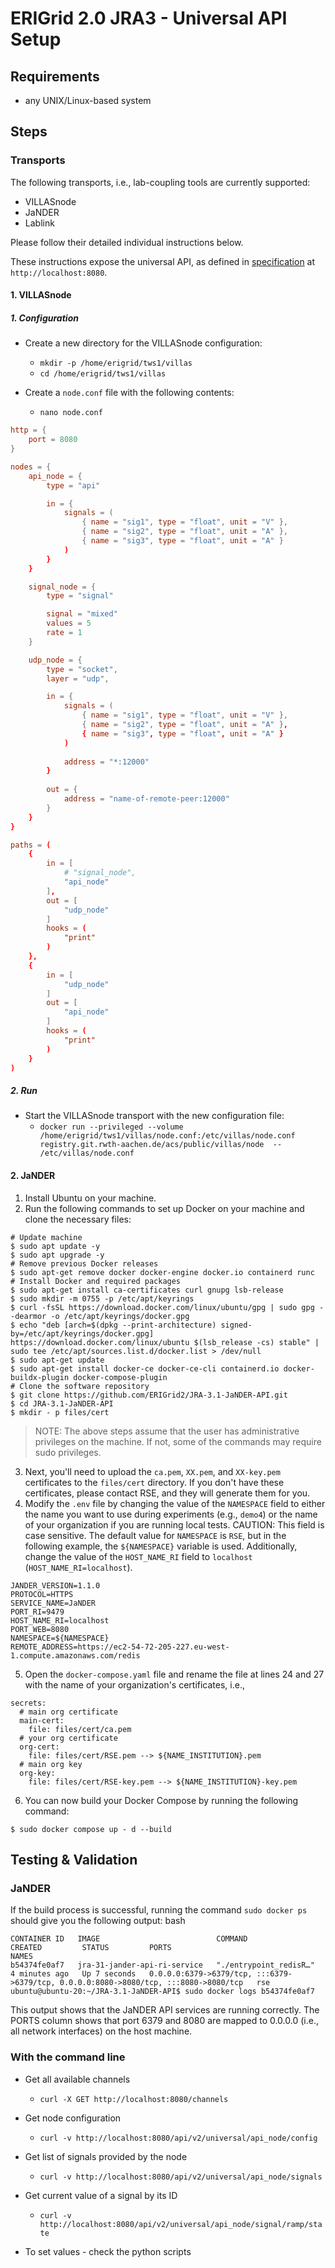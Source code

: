 # ERIGrid 2.0 JRA3 - Universal API Setup 

## Requirements

- any UNIX/Linux-based system

## Steps


### Transports

The following transports, i.e., lab-coupling tools are currently supported:

- VILLASnode
- JaNDER
- Lablink

Please follow their detailed individual instructions below.

These instructions expose the universal API, as defined in [specification](https://github.com/ERIGrid2/JRA-3.1-api) at `http://localhost:8080`.


#### 1. VILLASnode

##### 1. Configuration

- Create a new directory for the VILLASnode configuration:
    - `mkdir -p /home/erigrid/tws1/villas`
    - `cd /home/erigrid/tws1/villas`

- Create a `node.conf` file with the following contents:
    - `nano node.conf`

```conf
http = {
	port = 8080
}

nodes = {
	api_node = {
		type = "api"

		in = {
			signals = (
				{ name = "sig1", type = "float", unit = "V" },
				{ name = "sig2", type = "float", unit = "A" },
				{ name = "sig3", type = "float", unit = "A" }
			)
		}
	}

	signal_node = {
		type = "signal"

		signal = "mixed"
		values = 5
		rate = 1
	}

	udp_node = {
		type = "socket",
        layer = "udp",

		in = {
			signals = (
				{ name = "sig1", type = "float", unit = "V" },
				{ name = "sig2", type = "float", unit = "A" },
				{ name = "sig3", type = "float", unit = "A" }
			)
            
            address = "*:12000"
		}
        
        out = {
            address = "name-of-remote-peer:12000"
        }
	}
}

paths = (
	{
		in = [
			# "signal_node",
			"api_node"
		],
		out = [
			"udp_node"
		]
		hooks = (
			"print"
		)
	},
	{
		in = [
			"udp_node"
		]
		out = [
			"api_node"
		]
		hooks = (
			"print"
		)
	}
)
```

##### 2. Run

- Start the VILLASnode transport with the new configuration file:
    - `docker run --privileged --volume /home/erigrid/tws1/villas/node.conf:/etc/villas/node.conf registry.git.rwth-aachen.de/acs/public/villas/node  -- /etc/villas/node.conf`


#### 2. JaNDER
1. Install Ubuntu on your machine.
2. Run the following commands to set up Docker on your machine and clone the necessary files:

```
# Update machine
$ sudo apt update -y
$ sudo apt upgrade -y
# Remove previous Docker releases
$ sudo apt-get remove docker docker-engine docker.io containerd runc
# Install Docker and required packages
$ sudo apt-get install ca-certificates curl gnupg lsb-release
$ sudo mkdir -m 0755 -p /etc/apt/keyrings
$ curl -fsSL https://download.docker.com/linux/ubuntu/gpg | sudo gpg --dearmor -o /etc/apt/keyrings/docker.gpg
$ echo "deb [arch=$(dpkg --print-architecture) signed-by=/etc/apt/keyrings/docker.gpg] https://download.docker.com/linux/ubuntu $(lsb_release -cs) stable" | sudo tee /etc/apt/sources.list.d/docker.list > /dev/null
$ sudo apt-get update
$ sudo apt-get install docker-ce docker-ce-cli containerd.io docker-buildx-plugin docker-compose-plugin
# Clone the software repository
$ git clone https://github.com/ERIGrid2/JRA-3.1-JaNDER-API.git
$ cd JRA-3.1-JaNDER-API
$ mkdir - p files/cert
```

> NOTE: The above steps assume that the user has administrative privileges on the machine. If not, some of the commands may require sudo privileges.

3. Next, you'll need to upload the `ca.pem`, `XX.pem`, and `XX-key.pem` certificates to the `files/cert` directory. If you don't have these certificates, please contact RSE, and they will generate them for you.
4. Modify the `.env` file by changing the value of the `NAMESPACE` field to either the name you want to use during experiments (e.g., `demo4`) or the name of your organization if you are running local tests. CAUTION: This field is case sensitive. The default value for `NAMESPACE` is `RSE`, but in the following example, the `${NAMESPACE}` variable is used. Additionally, change the value of the `HOST_NAME_RI` field to `localhost` (`HOST_NAME_RI=localhost`).

```
JANDER_VERSION=1.1.0
PROTOCOL=HTTPS
SERVICE_NAME=JaNDER
PORT_RI=9479
HOST_NAME_RI=localhost
PORT_WEB=8080
NAMESPACE=${NAMESPACE}
REMOTE_ADDRESS=https://ec2-54-72-205-227.eu-west-1.compute.amazonaws.com/redis
```

5. Open the `docker-compose.yaml` file and rename the file at lines 24 and 27 with the name of your organization's certificates, i.e.,

```
secrets:
  # main org certificate
  main-cert:
    file: files/cert/ca.pem
  # your org certificate
  org-cert:
    file: files/cert/RSE.pem --> ${NAME_INSTITUTION}.pem
  # main org key
  org-key:
    file: files/cert/RSE-key.pem --> ${NAME_INSTITUTION}-key.pem
```

6. You can now build your Docker Compose by running the following command:

```
$ sudo docker compose up - d --build
```


## Testing & Validation
### JaNDER
If the build process is successful, running the command `sudo docker ps` should give you the following output:
bash

```
CONTAINER ID   IMAGE                          COMMAND                  CREATED         STATUS         PORTS                                                                                  NAMES
b54374fe0af7   jra-31-jander-api-ri-service   "./entrypoint_redisR…"   4 minutes ago   Up 7 seconds   0.0.0.0:6379->6379/tcp, :::6379->6379/tcp, 0.0.0.0:8080->8080/tcp, :::8080->8080/tcp   rse
ubuntu@ubuntu-20:~/JRA-3.1-JaNDER-API$ sudo docker logs b54374fe0af7
```

This output shows that the JaNDER API services are running correctly. The PORTS column shows that port 6379 and 8080 are mapped to 0.0.0.0 (i.e., all network interfaces) on the host machine.

### With the command line
- Get all available channels
    - `curl -X GET http://localhost:8080/channels`

- Get node configuration
    - `curl -v http://localhost:8080/api/v2/universal/api_node/config`
     
- Get list of signals provided by the node
    - `curl -v http://localhost:8080/api/v2/universal/api_node/signals`
     
- Get current value of a signal by its ID
    - `curl -v http://localhost:8080/api/v2/universal/api_node/signal/ramp/state`

- To set values - check the python scripts
